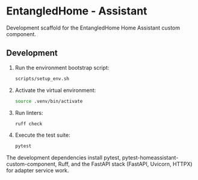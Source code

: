 # EntangledHome - Assistant

Development scaffold for the EntangledHome Home Assistant custom component.

## Development

1. Run the environment bootstrap script:
   ```bash
   scripts/setup_env.sh
   ```
2. Activate the virtual environment:
   ```bash
   source .venv/bin/activate
   ```
3. Run linters:
   ```bash
   ruff check
   ```
4. Execute the test suite:
   ```bash
   pytest
   ```

The development dependencies install pytest, pytest-homeassistant-custom-component, Ruff, and the FastAPI stack (FastAPI, Uvicorn, HTTPX) for adapter service work.
